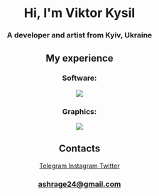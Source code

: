 <h1 align="center">Hi, I'm Viktor Kysil</h1>
<h3 align="center">A developer and artist from Kyiv, Ukraine</h3>


<h2 align="center">My experience</h2>
<h3 align="center">Software:</h3>
<p align="center">
  <a href="https://skillicons.dev">
    <img src="https://skillicons.dev/icons?i=vscode,visualstudio,photoshop,aftereffects,blender,unrealengine,figma" />
  </a>
</p>
<h3 align="center">Graphics:</h3>
<p align="center">
  <a href="https://skillicons.dev">
    <img src="https://skillicons.dev/icons?i=js,html,css,jquery,bootstrap,c,cpp" />
  </a>
</p>
<h2 align="center">Contacts</h2>
<div align="center">
  <a href="https://t.me/viktorkisel">
    Telegram
  </a>
  <a href="https://www.instagram.com/_viktorkisel_/">
    Instagram
  </a>
  <a href="https://twitter.com/vitkarino">
    Twitter
  </a>
  <h3 align="center">
  <a href="mailto: ashrage24@gmail.com">
    ashrage24@gmail.com
  </a>
  </h3>
</div>
